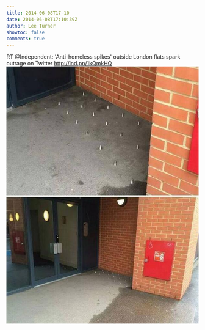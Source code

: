 ```yaml
---
title: 2014-06-08T17-10
date: 2014-06-08T17:10:39Z
author: Lee Turner
showtoc: false
comments: true
---
```


RT @Independent: 'Anti-homeless spikes' outside London flats spark outrage on Twitter
http://ind.pn/1kQmkHQ ![](/img/x//475686355218219008-BpnafLGCAAE2QO7.jpg)

